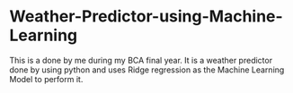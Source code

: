 # Weather-Predictor-using-Machine-Learning
This is a done by me during my BCA final year. It is a weather predictor done by using python and uses Ridge regression as the Machine Learning Model to perform it.
